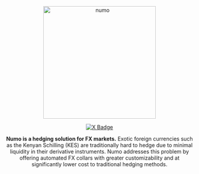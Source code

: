<div align="center">
  <img src="https://github.com/user-attachments/assets/c2a84982-6d83-4c61-a11d-3de4a5707060" alt="numo" width="300">

  [![X Badge](https://badgen.net/badge/icon/twitter?icon=twitter&label)](https://x.com/numocash)

**Numo is a hedging solution for FX markets.** Exotic foreign currencies such as the Kenyan Schilling (KES) are traditionally hard to hedge due to minimal liquidity in their derivative instruments. Numo addresses this problem by offering automated FX collars with greater customizability and at significantly lower cost to traditional hedging methods.
  
</div>
